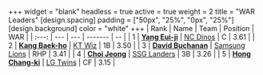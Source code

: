 +++
widget = "blank"
headless = true
active = true
weight = 2
title = "WAR Leaders"
[design.spacing]
padding = ["50px", "25%", "0px", "25%"]
[design.background]
color = "white"
+++
| Rank | Name | Team | Position | WAR |
| :---: | --- | --- | ------- | -- |
| 1 | [**Yang Eui-ji**](/players/215) | [NC Dinos](/teams/NCDinos) | C | 3.61 |
| 2 | [**Kang Baek-ho**](/players/11863) | [KT Wiz](/teams/KTWiz) | 1B | 3.50 |
| 3 | [**David Buchanan**](/players/13683) | [Samsung Lions](/teams/SamsungLions) | RHP | 3.41 |
| 4 | [**Choi Jeong**](/players/3162) | [SSG Landers](/teams/SSGLanders) | 3B | 3.26 |
| 5 | [**Hong Chang-ki**](/players/9805) | [LG Twins](/teams/LGTwins) | CF | 3.15 |
